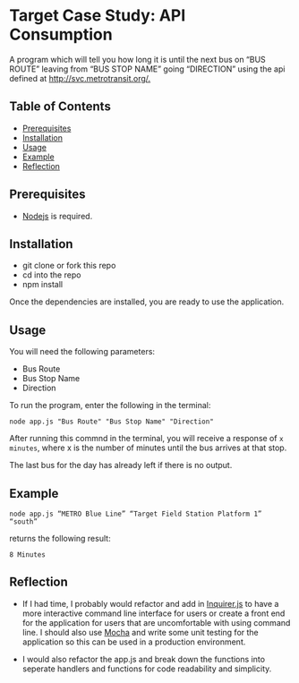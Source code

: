 # Target Case Study: API Consumption

A program which will tell you how long it is until the next bus on “BUS ROUTE” leaving from “BUS STOP NAME” going “DIRECTION” using the api defined at <http://svc.metrotransit.org/.>

## Table of Contents

- [Prerequisites](#prerequisites)
- [Installation](#installation)
- [Usage](#usage)
- [Example](#example)
- [Reflection](#reflection)

## Prerequisites

* [Nodejs](https://nodejs.org/en/download/) is required.

## Installation

* git clone or fork this repo </br>
* cd into the repo </br>
* npm install       </br>

Once the dependencies are installed, you are ready to use the application.

## Usage

You will need the following parameters:

* Bus Route
* Bus Stop Name
* Direction

To run the program, enter the following in the terminal:

```
node app.js "Bus Route" "Bus Stop Name" "Direction"
```

After running this commnd in the terminal, you will receive a response of `x minutes`, where x is the number of minutes until the bus arrives at that stop.

The last bus for the day has already left if there is no output.

## Example

```
node app.js “METRO Blue Line” “Target Field Station Platform 1” “south”
```
returns the following result:
```
8 Minutes
```

## Reflection

* If I had time, I probably would refactor and add in [Inquirer.js](https://github.com/SBoudrias/Inquirer.js/) to have a more interactive command line interface for users or create a front end for the application for users that are uncomfortable with using command line. I should also use [Mocha](https://mochajs.org/) and write some unit testing for the application so this can be used in a production environment.

* I would also refactor the app.js and break down the functions into seperate handlers and functions for code readability and simplicity.
